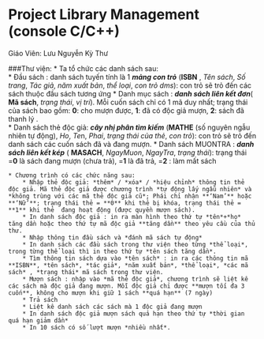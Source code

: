 # Project Library Management (console C/C++)

Giáo Viên: Lưu Nguyễn Kỳ Thư

 ###Thư viện: 
 	* Ta tổ chức các danh sách sau:  
 		* Đầu sách : danh sách tuyến tính là 1 **_mảng con trỏ_** (**ISBN** , *Tên sách*, *Số trang*, *Tác giả*, *năm xuất bản*, *thể loại*, *con trỏ dms*): con trỏ sẽ trỏ đến các sách thuộc đầu sách tương ứng 
 		* Danh mục sách : **_danh sách liên kết đơn_**( **Mã sách**,  *trạng thái*, *vị trí*). Mỗi cuốn sách chỉ có 1 mã duy nhất; trạng thái của sách bao gồm: **0**: cho mượn được, **1**: đã có độc giả mượn, **2**: sách đã thanh lý .  
 		* Danh sách thẻ độc giả: **_cây nhị phân tìm kiếm_** (**MATHE** (số nguyên ngẫu nhiên tự động), *Ho*, *Te*n,  *Phai*, *trạng thái của thẻ*, *con trỏ*): con trỏ sẽ trỏ đến danh sách các cuốn sách đã và đang mượn. 
 		* Danh sách MUONTRA : **_danh sách liên kết kép_** ( **MASACH**,  *NgayMuon*, *NgayTra*, *trạng thái*): trạng thái =**0** là sách đang mượn (chưa trả), =**1** là đã trả, =**2** : làm mất sách  
 
	* Chương trình có các chức năng sau:  
		* Nhập thẻ độc giả: *thêm* / *xóa* / *hiệu chỉnh* thông tin thẻ độc giả. Mã thẻ độc giả được chương trình *tự động lấy ngẫu nhiên* và *không trùng với các mã thẻ độc giả cũ*; Phái chỉ nhận **‘Nam’** hoặc **‘Nữ’**; trạng thái thẻ = **0** khi thẻ bị khóa, trạng thái thẻ = **1** khi thẻ  đang hoạt động (được quyền mượn sách).  
		* In danh sách độc giả : in ra màn hình theo thứ tự *tên*+*họ* tăng dần hoặc theo thứ tự mã độc giả **tăng dần** theo yêu cầu của thủ thư. 
		* Nhập thông tin đầu sách và *đánh mã sách tự động* 
		* In danh sách các đầu sách trong thư viện theo từng *thể loại*, trong từng thể loại thì in theo thứ tự *tên sách tăng dần*. 
		* Tìm thông tin sách dựa vào *tên sách* : in ra các thông tin mã **ISBN**, *tên sách*, *tác giả*, *năm xuất bản*, *thể loại*, *các mã sách* , *trạng thái* mã sách trong thư viện. 
		* Mượn sách : nhập vào *mã thẻ độc giả*, chương trình sẽ liệt kê các sách mà độc giả đang mượn. Mỗi độc giả chỉ được **mượn tối đa 3 cuốn**, không cho mượn khi giữ 1 sách **quá hạn** (7 ngày) 
		* Trả sách 
		* Liệt kê danh sách các sách mà 1 độc giả đang mượn 
		* In danh sách độc giả mượn sách quá hạn theo thứ tự *thời gian quá hạn giảm dần* 
		* In 10 sách có số lượt mượn *nhiều nhất*. 
 